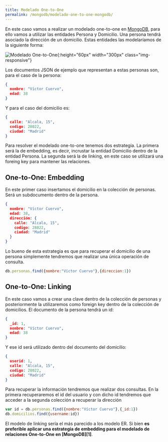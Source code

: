 ```yaml
---
title: Modelado One-to-One
permalink: /mongodb/modelado-one-to-one-mongodb/
---
```


En este caso vamos a realizar un modelado one-to-one en [MongoDB][TutorialMongoDB], para ello vamos a utilizar las entidades Persona y Domicilio. Una persona tendrá asociado la dirección de un domicilio. Estas entidades las modelaríamos de la siguiente forma:

![Modelado One-to-One][OneToOne]{:height="60px" width="300px" class="img-responsive"}

Los documentos JSON de ejemplo que representan a estas personas son, para el caso de la persona:

~~~json
{
  nombre: "Víctor Cuervo",
  edad: 38
}
~~~

Y para el caso del domicilio es:

~~~json
{
  calle: "Alcala, 15",
  codigo: 28022,
  ciudad: "Madrid"
}
~~~

Para resolver el modelado one-to-one tenemos dos estrategia. La primera será la de embedding, es decir, incrustar la entidad Domicilio dentro de la entidad Persona. La segunda será la de linking, en este caso se utilizará una foreing key para mantener las relaciones.

## One-to-One: Embedding

En este primer caso insertamos el domicilio en la colección de personas. Será un subdocumento dentro de la persona.

~~~json
{
  nombre: "Víctor Cuervo",
  edad: 38,
  dirección: {
    calle: "Alcala, 15",
    codigo: 28022,
    ciudad: "Madrid"
  }
}
~~~

Lo bueno de esta estrategia es que para recuperar el domicilio de una persona simplemente tendremos que realizar una única operación de consulta.

~~~javascript
db.personas.find({nombre:"Víctor Cuervo"},{direccion:1})
~~~

## One-to-One: Linking

En este caso vamos a crear una clave dentro de la colección de personas y posteriormente la utilizaremos como foreign key dentro de la colección de domicilios. El documento de la persona tendrá un id:

~~~json
{
  _id: 1,
  nombre: "Víctor Cuervo",
  edad: 38
}
~~~

Y ese id será utilizado dentro del documento del domicilio:

~~~json
{
  userid: 1,
  calle: "Alcala, 15",
  codigo: 28022,
  ciudad: "Madrid"
}
~~~

Para recuperar la información tendremos que realizar dos consultas. En la primera recuperaremos el id del usuario y con dicho id tendremos que acceder a la segunda colección a recuperar la dirección

~~~javascript
var id = db.personas.find({nombre:"Víctor Cuervo"},{_id:1})
db.domicilios.find({username:id})
~~~

El modelo de linking sería el más parecido a los modelo ER. Si bien **es preferible aplicar una estrategia de embedding para el modelado de relaciones One-to-One en [MongoDB][1]**.

 [TutorialMongoDB]: {{site.baseurl}}/mongodb/
 [OneToOne]: {{site.baseurl}}/mongodb/img/one-to-one.png
